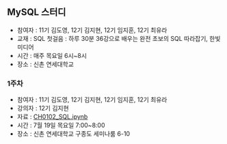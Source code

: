 ## MySQL 스터디
- 참여자 : 11기 김도영, 12기 김지현, 12기 임지훈, 12기 최유라
- 교재 : SQL 첫걸음 : 하루 30분 36강으로 배우는 완전 초보의 SQL 따라잡기, 한빛미디어
- 시간 : 매주 목요일 6시~8시
- 장소 : 신촌 연세대학교

### 1주차
- 참여자 : 11기 김도영, 12기 김지현, 12기 임지훈, 12기 최유라
- 강의자 : 12기 김지현
- 자료 : <a href="./180719_CH0102/CH0102_SQL.ipynb">CH0102_SQL.ipynb</a>
- 시간 : 7월 19일 목요일 7:00~8:00
- 장소 : 신촌 연세대학교 구종도 세미나룸 6-10
